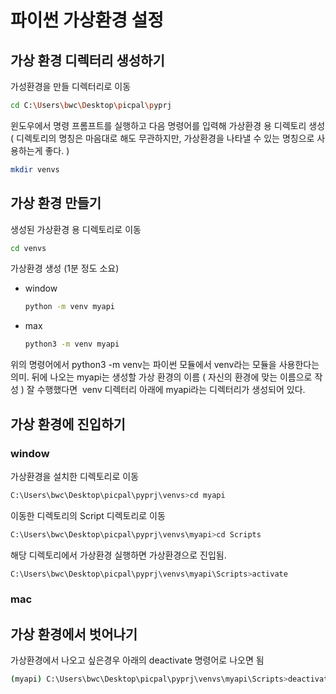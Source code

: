 

# 파이썬 가상환경 설정

## 가상 환경 디렉터리 생성하기

가성환경을 만들 디렉터리로 이동
```bash
cd C:\Users\bwc\Desktop\picpal\pyprj
```

윈도우에서 명령 프롬프트를 실행하고 다음 명령어를 입력해 가상환경 용 디렉토리 생성
( 디렉토리의 명칭은 마음대로 해도 무관하지만, 가상환경을 나타낼 수 있는 명칭으로 사용하는게 좋다. )
```bash
mkdir venvs
```


## 가상 환경 만들기

생성된 가상환경 용 디렉토리로 이동
```bash
cd venvs
```

가상환경 생성 (1분 정도 소요)
- window
	```bash
	python -m venv myapi
	```
- max
	```bash
	python3 -m venv myapi
	```

위의 명령어에서 python3 -m venv는 파이썬 모듈에서 venv라는 모듈을 사용한다는 의미.
뒤에 나오는 myapi는 생성할 가상 환경의 이름 ( 자신의 환경에 맞는 이름으로 작성 )
잘 수행했다면  venv 디렉터리 아래에 myapi라는 디렉터리가 생성되어 있다.


## 가상 환경에 진입하기

### window

가상환경을 설치한 디렉토리로 이동
```bash
C:\Users\bwc\Desktop\picpal\pyprj\venvs>cd myapi
```

이동한 디렉토리의 Script 디렉토리로 이동
```bash
C:\Users\bwc\Desktop\picpal\pyprj\venvs\myapi>cd Scripts
```

해당 디렉토리에서 가상환경 실행하면 가상환경으로 진입됨. 
```bash
C:\Users\bwc\Desktop\picpal\pyprj\venvs\myapi\Scripts>activate
```


### mac



## 가상 환경에서 벗어나기

가상환경에서 나오고 싶은경우 아래의 deactivate 명령어로 나오면 됨
```bash
(myapi) C:\Users\bwc\Desktop\picpal\pyprj\venvs\myapi\Scripts>deactivate
```

